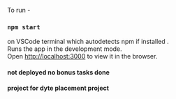 To run -
### `npm start`
on VSCode terminal which autodetects npm if installed .\
Runs the app in the development mode.\
Open [http://localhost:3000](http://localhost:3000) to view it in the browser.

#### not deployed no bonus tasks done 
#### project for dyte placement project 